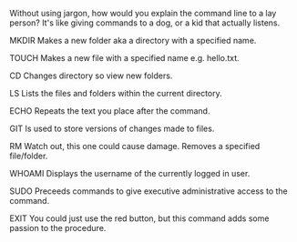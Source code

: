 Without using jargon, how would you explain the command line to a lay person?
It's like giving commands to a dog, or a kid that actually listens.

MKDIR
  Makes a new folder aka a directory with a specified name.

TOUCH
  Makes a new file with a specified name e.g. hello.txt.

CD
  Changes directory so view new folders.

LS
  Lists the files and folders within the current directory.

ECHO
  Repeats the text you place after the command.

GIT
  Is used to store versions of changes made to files.

RM
  Watch out, this one could cause damage. Removes a specified file/folder.

WHOAMI
  Displays the username of the currently logged in user.

SUDO
  Preceeds commands to give executive administrative access to the command.

EXIT
  You could just use the red button, but this command adds some passion to the procedure.
